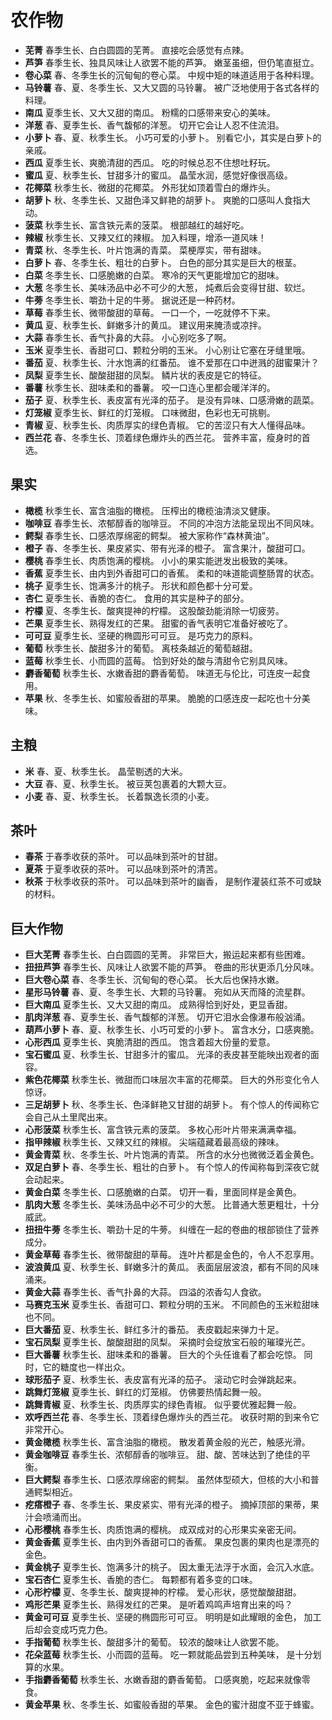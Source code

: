 # 农作物

- **芜菁**
春季生长、白白圆圆的芜菁。
直接吃会感觉有点辣。
- **芦笋**
春季生长、独具风味让人欲罢不能的芦笋。
嫩茎虽细，但仍笔直挺立。
- **卷心菜**
春、冬季生长的沉甸甸的卷心菜。
中规中矩的味道适用于各种料理。
- **马铃薯**
春、夏、冬季生长、又大又圆的马铃薯。
被广泛地使用于各式各样的料理。
- **南瓜**
夏季生长、又大又甜的南瓜。
粉糯的口感带来安心的美味。
- **洋葱**
春、夏季生长、香气馥郁的洋葱。
切开它会让人忍不住流泪。
- **小萝卜**
春、夏、秋季生长。
小巧可爱的小萝卜。
别看它小，其实是白萝卜的亲戚。
- **西瓜**
夏季生长、爽脆清甜的西瓜。
吃的时候总忍不住想吐籽玩。
- **蜜瓜**
夏、秋季生长、甘甜多汁的蜜瓜。
晶莹水润，感觉好像很高级。
- **花椰菜**
秋季生长、微甜的花椰菜。
外形犹如顶着雪白的爆炸头。
- **胡萝卜**
秋、冬季生长、又甜色泽又鲜艳的胡萝卜。
爽脆的口感叫人食指大动。
- **菠菜**
秋季生长、富含铁元素的菠菜。
根部越红的越好吃。
- **辣椒**
秋季生长、又辣又红的辣椒。
加入料理，增添一道风味！
- **青菜**
秋、冬季生长、叶片饱满的青菜。
菜梗厚实，带有甜味。
- **白萝卜**
春、冬季生长、粗壮的白萝卜。
白色的部分其实是巨大的根茎。
- **白菜**
冬季生长、口感脆嫩的白菜。
寒冷的天气更能增加它的甜味。
- **大葱**
冬季生长、美味汤品中必不可少的大葱，
炖煮后会变得甘甜、软烂。
- **牛蒡**
冬季生长、嚼劲十足的牛蒡。
据说还是一种药材。
- **草莓**
春季生长、微带酸甜的草莓。
一口一个，一吃就停不下来。
- **黄瓜**
夏、秋季生长、鲜嫩多汁的黄瓜。
建议用来腌渍或凉拌。
- **大蒜**
春季生长、香气扑鼻的大蒜。
小心别吃多了啊。
- **玉米**
夏季生长、香甜可口、颗粒分明的玉米。
小心别让它塞在牙缝里哦。
- **番茄**
夏、秋季生长、汁水饱满的红番茄。
谁不爱那在口中迸溅的甜蜜果汁？
- **凤梨**
夏季生长、酸酸甜甜的凤梨。
鳞片状的表皮是它的特征。
- **番薯**
秋季生长、甜味柔和的番薯。
咬一口连心里都会暖洋洋的。
- **茄子**
夏、秋季生长、表皮富有光泽的茄子。
是没有异味、口感滑嫩的蔬菜。
- **灯笼椒**
夏季生长、鲜红的灯笼椒。
口味微甜，色彩也无可挑剔。
- **青椒**
夏、秋季生长、肉质厚实的绿色青椒。
它的苦涩只有大人懂得品味。
- **西兰花**
春、冬季生长、顶着绿色爆炸头的西兰花。
营养丰富，瘦身时的首选。

## 果实

- **橄榄**
秋季生长、富含油脂的橄榄。
压榨出的橄榄油清淡又健康。
- **咖啡豆**
春季生长、浓郁醇香的咖啡豆。
不同的冲泡方法能呈现出不同风味。
- **鳄梨**
春季生长、口感浓厚绵密的鳄梨。
被大家称作“森林黄油”。
- **橙子**
春、冬季生长、果皮紧实、带有光泽的橙子。
富含果汁，酸甜可口。
- **樱桃**
春季生长、肉质饱满的樱桃。
小小的果实能迸发出极致的美味。
- **香蕉**
夏季生长、由内到外香甜可口的香蕉。
柔和的味道能调整肠胃的状态。
- **桃子**
夏季生长、饱满多汁的桃子。
形状和颜色都十分可爱。
- **杏仁**
夏季生长、香脆的杏仁。
食用的其实是种子的部分。
- **柠檬**
夏、冬季生长、酸爽提神的柠檬。
这股酸劲能消除一切疲劳。
- **芒果**
夏季生长、熟得发红的芒果。
甜蜜的香气表明它准备好被吃了。
- **可可豆**
夏季生长、坚硬的椭圆形可可豆。
是巧克力的原料。
- **葡萄**
秋季生长、酸甜多汁的葡萄。
离枝条越近的葡萄越甜。
- **蓝莓**
秋季生长、小而圆的蓝莓。
恰到好处的酸与清甜令它别具风味。
- **麝香葡萄**
秋季生长、水嫩香甜的麝香葡萄。
味道无与伦比，可连皮一起食用。
- **苹果**
秋、冬季生长、如蜜般香甜的苹果。
脆脆的口感连皮一起吃也十分美味。

## 主粮

- **米**
春、夏、秋季生长。
晶莹剔透的大米。
- **大豆**
春、夏、秋季生长。
被豆荚包裹着的大颗大豆。
- **小麦**
春、夏、秋季生长。
长着飘逸长须的小麦。

## 茶叶

- **春茶**
于春季收获的茶叶。
可以品味到茶叶的甘甜。
- **夏茶**
于夏季收获的茶叶。
可以品味到茶叶的清苦。
- **秋茶**
于秋季收获的茶叶。
可以品味到茶叶的幽香，
是制作灌装红茶不可或缺的材料。

## 巨大作物

- **巨大芜菁**
春季生长、白白圆圆的芜菁。
非常巨大，搬运起来都有些困难。
- **扭扭芦笋**
春季生长、风味让人欲罢不能的芦笋。
卷曲的形状更添几分风味。
- **巨大卷心菜**
春、冬季生长、沉甸甸的卷心菜。
长大后也保持水嫩。
- **星形马铃薯**
春、夏、冬季生长、大颗的马铃薯。
宛如从天而降的流星群。
- **巨大南瓜**
夏季生长、又大又甜的南瓜。
成熟得恰到好处，更显香甜。
- **肌肉洋葱**
春、夏季生长、香气馥郁的洋葱。
切开它泪水会像瀑布般汹涌。
- **葫芦小萝卜**
春、夏、秋季生长、小巧可爱的小萝卜。
富含水分，口感爽脆。
- **心形西瓜**
夏季生长、爽脆清甜的西瓜。
饱含着超大份量的爱意。
- **宝石蜜瓜**
夏、秋季生长、甘甜多汁的蜜瓜。
光泽的表皮甚至能映出观者的面容。
- **紫色花椰菜**
秋季生长、微甜而口味层次丰富的花椰菜。
巨大的外形变化令人惊讶。
- **三足胡萝卜**
秋、冬季生长、色泽鲜艳又甘甜的胡萝卜。
有个惊人的传闻称它会自己从土里爬出来。
- **心形菠菜**
秋季生长、富含铁元素的菠菜。
多枚心形叶片带来满满幸福。
- **指甲辣椒**
秋季生长、又辣又红的辣椒。
尖端蕴藏着最高级的辣味。
- **黄金青菜**
秋、冬季生长、叶片饱满的青菜。
所含的水分也微微泛着金黄色。
- **双足白萝卜**
春、冬季生长、粗壮的白萝卜。
有个惊人的传闻称每到深夜它就会动起来。
- **黄金白菜**
冬季生长、口感脆嫩的白菜。
切开一看，里面同样是金黄色。
- **肌肉大葱**
冬季生长、美味汤品中必不可少的大葱。
比普通大葱更粗壮，十分威武。
- **扭扭牛蒡**
冬季生长、嚼劲十足的牛蒡。
纠缠在一起的卷曲的根部锁住了营养成分。
- **黄金草莓**
春季生长、微带酸甜的草莓。
连叶片都是金色的，令人不忍享用。
- **波浪黄瓜**
夏、秋季生长、鲜嫩多汁的黄瓜。
表面层层波浪，都有不同的风味涌来。
- **黄金大蒜**
春季生长、香气扑鼻的大蒜。
四溢的浓香勾人食欲。
- **马赛克玉米**
夏季生长、香甜可口、颗粒分明的玉米。
不同颜色的玉米粒甜味也不同。
- **巨大番茄**
夏、秋季生长、鲜红多汁的番茄。
表皮戳起来弹力十足。
- **宝石凤梨**
夏季生长、酸酸甜甜的凤梨。
采摘时会绽放宝石般的璀璨光芒。
- **巨大番薯**
秋季生长、甜味柔和的番薯。
巨大的个头任谁看了都会吃惊。
同时，它的糖度也一样出众。
- **球形茄子**
夏、秋季生长、表皮富有光泽的茄子。
滚动它时会弹跳起来。
- **跳舞灯笼椒**
夏季生长、鲜红的灯笼椒。
仿佛要热情起舞一般。
- **跳舞青椒**
夏、秋季生长、肉质厚实的绿色青椒。
似乎要优雅起舞一般。
- **欢呼西兰花**
春、冬季生长、顶着绿色爆炸头的西兰花。
收获时期的到来令它非常开心。
- **黄金橄榄**
秋季生长、富含油脂的橄榄。
散发着黄金般的光芒，触感光滑。
- **黄金咖啡豆**
春季生长、浓郁醇香的咖啡豆。
甜、酸、苦味达到了绝佳的平衡。
- **巨大鳄梨**
春季生长、口感浓厚绵密的鳄梨。
虽然体型硕大，但核的大小和普通鳄梨相近。
- **疙瘩橙子**
春、冬季生长、果皮紧实、带有光泽的橙子。
摘掉顶部的果蒂，果汁会喷涌而出。
- **心形樱桃**
春季生长、肉质饱满的樱桃。
成双成对的心形果实亲密无间。
- **黄金香蕉**
夏季生长、由内到外香甜可口的香蕉。
果皮包裹的果肉也是漂亮的金色。
- **黄金桃子**
夏季生长、饱满多汁的桃子。
因太重无法浮于水面，会沉入水底。
- **宝石杏仁**
夏季生长、香脆的杏仁。
每颗都有着多变的口味。
- **心形柠檬**
夏、冬季生长、酸爽提神的柠檬。
爱心形状，感觉酸酸甜甜。
- **鸡形芒果**
夏季生长、熟得发红的芒果。
是听着鸡鸣声培育出来的吗？
- **黄金可可豆**
夏季生长、坚硬的椭圆形可可豆。
明明是如此耀眼的金色，
加工后却会变成巧克力色。
- **手指葡萄**
秋季生长、酸甜多汁的葡萄。
较浓的酸味让人欲罢不能。
- **花朵蓝莓**
秋季生长、小而圆的蓝莓。
吃一颗就能品尝到五种美味，
是十分划算的水果。
- **手指麝香葡萄**
秋季生长、水嫩香甜的麝香葡萄。
口感爽脆，吃起来就像零食。
- **黄金苹果**
秋、冬季生长、如蜜般香甜的苹果。
金色的蜜汁甜度不亚于蜂蜜。
